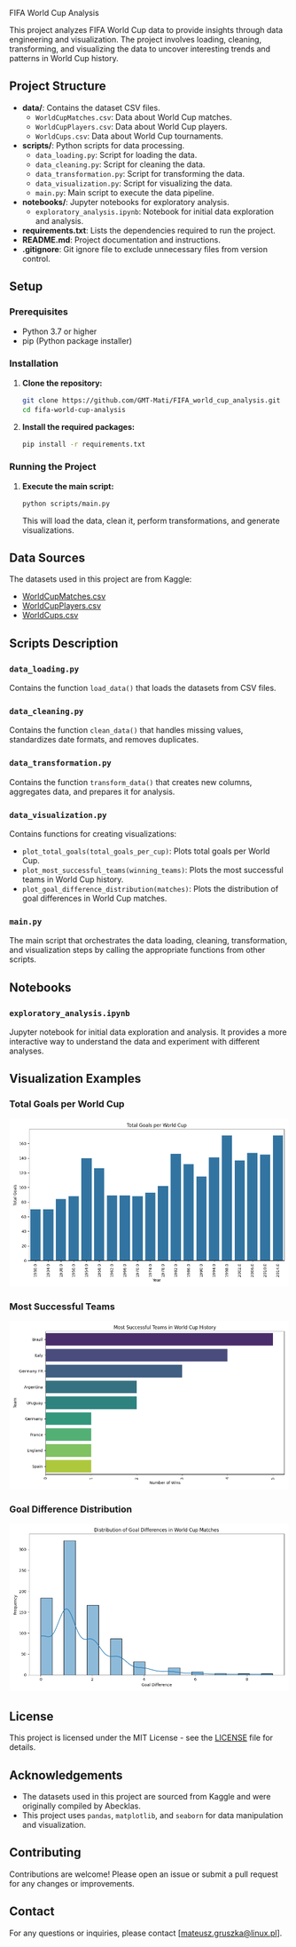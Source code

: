 FIFA World Cup Analysis

This project analyzes FIFA World Cup data to provide insights through data engineering and visualization. The project involves loading, cleaning, transforming, and visualizing the data to uncover interesting trends and patterns in World Cup history.

## Project Structure

- **data/**: Contains the dataset CSV files.
  - `WorldCupMatches.csv`: Data about World Cup matches.
  - `WorldCupPlayers.csv`: Data about World Cup players.
  - `WorldCups.csv`: Data about World Cup tournaments.
- **scripts/**: Python scripts for data processing.
  - `data_loading.py`: Script for loading the data.
  - `data_cleaning.py`: Script for cleaning the data.
  - `data_transformation.py`: Script for transforming the data.
  - `data_visualization.py`: Script for visualizing the data.
  - `main.py`: Main script to execute the data pipeline.
- **notebooks/**: Jupyter notebooks for exploratory analysis.
  - `exploratory_analysis.ipynb`: Notebook for initial data exploration and analysis.
- **requirements.txt**: Lists the dependencies required to run the project.
- **README.md**: Project documentation and instructions.
- **.gitignore**: Git ignore file to exclude unnecessary files from version control.

## Setup

### Prerequisites

- Python 3.7 or higher
- pip (Python package installer)

### Installation

1. **Clone the repository:**

   ```bash
   git clone https://github.com/GMT-Mati/FIFA_world_cup_analysis.git
   cd fifa-world-cup-analysis
   ```

2. **Install the required packages:**

   ```bash
   pip install -r requirements.txt
   ```

### Running the Project

1. **Execute the main script:**

   ```bash
   python scripts/main.py
   ```

   This will load the data, clean it, perform transformations, and generate visualizations.

## Data Sources

The datasets used in this project are from Kaggle:

- [WorldCupMatches.csv](https://www.kaggle.com/datasets/abecklas/fifa-world-cup/data)
- [WorldCupPlayers.csv](https://www.kaggle.com/datasets/abecklas/fifa-world-cup/data)
- [WorldCups.csv](https://www.kaggle.com/datasets/abecklas/fifa-world-cup/data)

## Scripts Description

### `data_loading.py`

Contains the function `load_data()` that loads the datasets from CSV files.

### `data_cleaning.py`

Contains the function `clean_data()` that handles missing values, standardizes date formats, and removes duplicates.

### `data_transformation.py`

Contains the function `transform_data()` that creates new columns, aggregates data, and prepares it for analysis.

### `data_visualization.py`

Contains functions for creating visualizations:
- `plot_total_goals(total_goals_per_cup)`: Plots total goals per World Cup.
- `plot_most_successful_teams(winning_teams)`: Plots the most successful teams in World Cup history.
- `plot_goal_difference_distribution(matches)`: Plots the distribution of goal differences in World Cup matches.

### `main.py`

The main script that orchestrates the data loading, cleaning, transformation, and visualization steps by calling the appropriate functions from other scripts.

## Notebooks

### `exploratory_analysis.ipynb`

Jupyter notebook for initial data exploration and analysis. It provides a more interactive way to understand the data and experiment with different analyses.

## Visualization Examples

### Total Goals per World Cup

![Total Goals per World Cup](images/total_goals_per_world_cup.png)

### Most Successful Teams

![Most Successful Teams](images/most_successful_teams.png)

### Goal Difference Distribution

![Goal Difference Distribution](images/goal_difference_distribution.png)

## License

This project is licensed under the MIT License - see the [LICENSE](LICENSE) file for details.

## Acknowledgements

- The datasets used in this project are sourced from Kaggle and were originally compiled by Abecklas.
- This project uses `pandas`, `matplotlib`, and `seaborn` for data manipulation and visualization.

## Contributing

Contributions are welcome! Please open an issue or submit a pull request for any changes or improvements.

## Contact

For any questions or inquiries, please contact [mateusz.gruszka@linux.pl].
